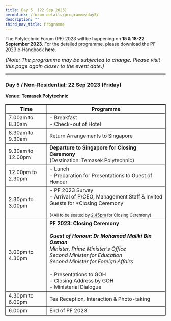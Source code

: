 ```yaml
---
title: Day 5  (22 Sep 2023)
permalink: /forum-details/programme/day5/
description: ""
third_nav_title: Programme
---
```

The Polytechnic Forum (PF) 2023 will be happening on **15 &amp; 18-22 September 2023**. For the detailed programme, please download the&nbsp;PF 2023 e-Handbook **here**.

<font size="-0.5"><i>(Note: The programme may be subjected to change. Please visit this page again closer to the event date.)</i></font>
<hr>

### **Day 5 / Non-Residential: 22 Sep 2023 (Friday)**
<b>Venue: Temasek Polytechnic</b>


<style>
table, th, td {
  border:1px solid black;
}
</style>

<table style="width:100%">
  <tbody><tr>
    <th>Time</th>
    <th>Programme</th>
  </tr>
  <tr>
    <td>7.00am to 8.30am</td>
    <td>- Breakfast<br>- Check-out of Hotel</td>
  </tr>
  <tr>
    <td>8.30am to 9.30am</td>
		<td>Return Arrangements to Singapore</td>
  </tr>
		<tr>
			 <td>9.30am to 12.00pm</td>
			<td><b>Departure to Singapore for Closing Ceremony</b><br>(Destination: Temasek Polytechnic)</td>
  </tr>
		<tr>
			<td>12.00pm to 2.30pm</td>
			<td>- Lunch<br>- Preparation for Presentations to Guest of Honour</td>
  </tr>
		<tr>
			<td>2.30pm to 3.00pm</td>
    <td>- PF 2023 Survey<br>- Arrival of P/CEO, Management Staff &amp; Invited Guests for *Closing Ceremony<br><br><font size="-1">(*All to be seated by <u>2.45pm</u> for Closing Ceremony)</font></td>
  </tr>
  <tr>
		<td>3.00pm to 4.30pm</td>
  <td><b>PF 2023: Closing Ceremony</b><br><br><b><i>Guest of Honour: Dr Mohamad Maliki Bin Osman</i></b><br><i>Minister, Prime Minister's Office<br>Second Minister for Education<br>Second Minister for Foreign Affairs</i><br><br>- Presentations to GOH<br>- Closing Address by GOH<br>- Ministerial Dialogue</td>
  </tr>
		<tr>
		<td>4.30pm to 6.00pm</td>
    <td>Tea Reception, Interaction &amp; Photo-taking</td>
  </tr>
  <tr>
		<td>6.00pm</td>
    <td>End of PF 2023</td>
  </tr>
  <tr>
</tr></tbody></table>